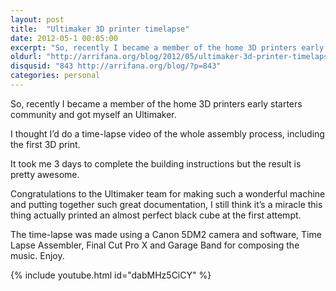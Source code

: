 ```yaml
---
layout: post
title:  "Ultimaker 3D printer timelapse"
date: 2012-05-1 00:05:00
excerpt: "So, recently I became a member of the home 3D printers early starters community and got myself an Ultimaker."
oldurl: "http://arrifana.org/blog/2012/05/ultimaker-3d-printer-timelapse/"
disqusid: "843 http://arrifana.org/blog/?p=843"
categories: personal
---
```


So, recently I became a member of the home 3D printers early starters community and got myself an Ultimaker.

I thought I’d do a time-lapse video of the whole assembly process, including the first 3D print.

It took me 3 days to complete the building instructions but the result is pretty awesome.

Congratulations to the Ultimaker team for making such a wonderful machine and putting together such great documentation, I still think it’s a miracle this thing actually printed an almost perfect black cube at the first attempt.

The time-lapse was made using a Canon 5DM2 camera and software, Time Lapse Assembler, Final Cut Pro X and Garage Band for composing the music. Enjoy.

{% include youtube.html id="dabMHz5CiCY" %}

[1]: http://rd3.videos.sapo.pt/EUEF2ZiY5RqHoevCHYzt/mov/39
[2]: https://vimeo.com/41365057
